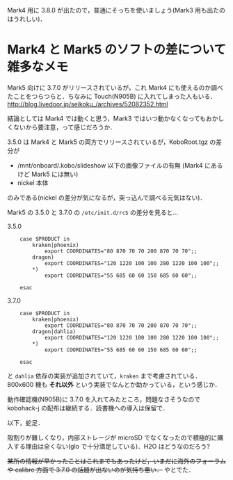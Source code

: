 Mark4 用に 3.8.0 が出たので，普通にそっちを使いましょう(Mark3 用も出たのはうれしい)．

# Mark4 と Mark5 のソフトの差について雑多なメモ #
Mark5 向けに 3.7.0 がリリースされているが，これ Mark4 にも使えるのか調べたことをつらつらと．ちなみに Touch(N905B) に入れてしまった人もいる．http://blog.livedoor.jp/seikoku_/archives/52082352.html

結論としては Mark4 では動くと思う，Mark3 ではいつ動かなくなってもおかしくないから要注意，って感じだろうか．

3.5.0 は Mark4 と Mark5 の両方でリリースされているが，KoboRoot.tgz の差分が
  * /mnt/onboard/.kobo/slideshow 以下の画像ファイルの有無 (Mark4 にあるけど Mark5 には無い)
  * nickel 本体

のみである(nickel の差分が気になるが，突っ込んで調べる元気はない)．

Mark5 の 3.5.0 と 3.7.0 の `/etc/init.d/rcS` の差分を見ると...

3.5.0
```
	case $PRODUCT in
		kraken|phoenix)
			export COORDINATES="80 870 70 70 200 870 70 70";;
		dragon)
			export COORDINATES="120 1220 100 100 280 1220 100 100";;
		*)
			export COORDINATES="55 685 60 60 150 685 60 60";;
		
	esac
```

3.7.0
```
	case $PRODUCT in
		kraken|phoenix)
			export COORDINATES="80 870 70 70 200 870 70 70";;
		dragon|dahlia)
			export COORDINATES="120 1220 100 100 280 1220 100 100";;
		*)
			export COORDINATES="55 685 60 60 150 685 60 60";;
		
	esac
```

と `dahlia` 依存の実装が追加されていて，`kraken` まで考慮されている．800x600 機も **それ以外** という実装でなんとか助かっている，という感じか．

動作確認機(N905B)に 3.7.0 を入れてみたところ，問題なさそうなので kobohack-j の配布は継続する．読書機への導入は保留で．

以下，蛇足．

殻割りが難しくなり，内部ストレージが microSD でなくなったので積極的に購入する理由は全くない(glo で十分満足している)．H2O はどうなのだろう?

~~某所の情報が早かったことはこれまでもあったけど，いまだに海外のフォーラムや calibre 方面で 3.7.0 の話題が出ないのが気持ち悪い．~~ やとでた．